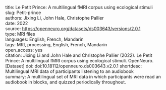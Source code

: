title: Le Petit Prince: A multilingual fMRI corpus using ecological stimuli  
slug: Petit-prince  
authors: Jixing Li, John Hale, Christophe Pallier  
date: 2022  
source: https://openneuro.org/datasets/ds003643/versions/2.0.1  
type: MRI files  
languages: English, French, Mandarin  
tags: MRI, processing, English, French, Mandarin  
open_access: yes  
citation: Jixing Li and John Hale and Christophe Pallier (2022). Le Petit Prince: A multilingual fMRI corpus using ecological stimuli. OpenNeuro. [Dataset] doi: doi:10.18112/openneuro.ds003643.v2.0.1
shortdesc: Multilingual MRI data of participants listening to an audiobook    
summary: A multilingual set of MRI data in which participants were read an audiobook in blocks, and quizzed periodically throughout.
